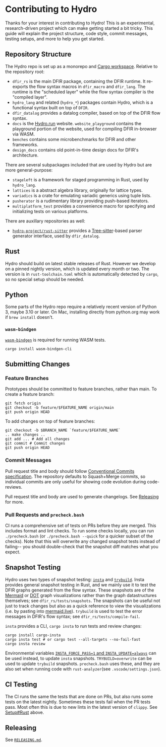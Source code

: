 # Contributing to Hydro

Thanks for your interest in contributing to Hydro! This is an experimental, research-driven
project which can make getting started a bit tricky. This guide will explain the project structure,
code style, commit messages, testing setups, and more to help you get started.

## Repository Structure

The Hydro repo is set up as a monorepo and [Cargo workspace](https://doc.rust-lang.org/book/ch14-03-cargo-workspaces.html).
Relative to the repository root:

* `dfir_rs` is the main DFIR package, containing the DFIR runtime. It re-exports the
  flow syntax macros in `dfir_macro` and `dfir_lang`. The runtime is the "scheduled
  layer" while the flow syntax compiler is the "compiled layer".
* `hydro_lang` and related (`hydro_*`) packages contain Hydro, which is a functional syntax built on
  top of `DFIR`.
* `dfir_datalog` provides a datalog compiler, based on top of the DFIR flow syntax.
* `docs` is the [Hydro.run](https://hydro.run/) website. `website_playground` contains the
  playground portion of the website, used for compiling DFIR in-browser via WASM.
* `benches` contains some microbenchmarks for DFIR and other frameworks.
* `design_docs` contains old point-in-time design docs for DFIR's architecture.

There are several subpackages included that are used by Hydro but are more general-purpose:

* `stageleft` is a framework for staged programming in Rust, used by `hydro_lang`.
* `lattices` is a abstract algebra library, originally for lattice types.
* `variadics` is a crate for emulating variadic generics using tuple lists.
* `pusherator` is a rudimentary library providing push-based iterators.
* `multiplatform_test` provides a convenience macro for specifying and initializing tests on
  various platforms.

There are auxillary repositories as well:

* [`hydro-project/rust-sitter`](https://github.com/hydro-project/rust-sitter) provides a
  [Tree-sitter](https://tree-sitter.github.io/tree-sitter/)-based parser generator interface, used
  by `dfir_datalog`.

## Rust

Hydro should build on latest stable releases of Rust. However we develop on a pinned nightly
version, which is updated every month or two. The version is in `rust-toolchain.toml` which is
automatically detected by `cargo`, so no special setup should be needed.

## Python

Some parts of the Hydro repo require a relatively recent version of Python 3, maybe 3.10 or
later. On Mac, installing directly from python.org may work if `brew install` doesn't.

### `wasm-bindgen`

[`wasm-bindgen`](https://github.com/rustwasm/wasm-bindgen) is required for running WASM tests.
```shell
cargo install wasm-bindgen-cli
```

## Submitting Changes

### Feature Branches
Prototypes should be committed to feature branches, rather than main. To create a feature branch:

```shell
git fetch origin
git checkout -b feature/$FEATURE_NAME origin/main
git push origin HEAD
```

To add changes on top of feature branches:
```shell
git checkout -b $BRANCH_NAME `feature/$FEATURE_NAME`
.. make changes ..
git add ... # Add all changes
git commit # Commit changes
git push origin HEAD
```

### Commit Messages

Pull request title and body should follow [Conventional Commits specification](https://www.conventionalcommits.org/).
The repository defaults to Squash+Merge commits, so individual commits are only useful for showing code evolution
during code-reviews.

Pull request title and body are used to generate changelogs. See [Releasing](#releasing) for more.

### Pull Requests and `precheck.bash`

CI runs a comprehensive set of tests on PRs before they are merged. This includes format and lint
checks. To run some checks locally, you can run `./precheck.bash` (or `./precheck.bash --quick` for
a quicker subset of the checks). Note that this will overwrite any changed snapshot tests instead of
failing-- you should double-check that the snapshot diff matches what you expect.

## Snapshot Testing

Hydro uses two types of snapshot testing: [`insta`](https://insta.rs/) and [`trybuild`](https://github.com/dtolnay/trybuild).
Insta provides general snapshot testing in Rust, and we mainly use it to test the DFIR graphs
generated from the flow syntax. These snapshots are of the [Mermaid](https://mermaid.js.org/) or
[DOT](https://graphviz.org/) graph visualizations rather than the graph datastructures themselves;
see `dfir_rs/tests/snapshots`. The snapshots can be useful not just to track changes but also as
a quick reference to view the visualizations (i.e. by pasting into [mermaid.live](https://mermaid.live/)).
`trybuild` is used to test the error messages in DFIR's flow syntax; see `dfir_rs/tests/compile-fail`.

`insta` provides a CLI, `cargo insta` to run tests and review changes:
```shell
cargo install cargo-insta
cargo insta test # or cargo test --all-targets --no-fail-fast
cargo insta review
```
Environmental variables [`INSTA_FORCE_PASS=1` and `INSTA_UPDATE=always`](https://insta.rs/docs/advanced/#disabling-assertion-failure)
can be used instead, to update `insta` snapshots. `TRYBUILD=overwrite` can be used to update
`trybuild` snapshots. `precheck.bash` uses these, and they are also set when running code with
`rust-analyzer`(see `.vscode/settings.json`).

## CI Testing

The CI runs the same the tests that are done on PRs, but also runs some tests on the latest
nightly. Sometimes these tests fail when the PR tests pass. Most often this is due to new lints
in the latest version of `clippy`. See [Setup#Rust](#rust) above.

## Releasing

See [`RELEASING.md`](https://github.com/hydro-project/hydroflow/blob/main/RELEASING.md).
